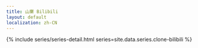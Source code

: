 ```yaml
---
title: 山寨 Bilibili
layout: default
localization: zh-CN
---
```


{% include series/series-detail.html
    series=site.data.series.clone-bilibili
%}